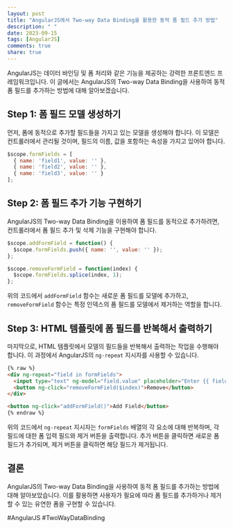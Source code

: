 ```yaml
---
layout: post
title: "AngularJS에서 Two-way Data Binding을 활용한 동적 폼 필드 추가 방법"
description: " "
date: 2023-09-15
tags: [AngularJS]
comments: true
share: true
---
```


AngularJS는 데이터 바인딩 및 폼 처리와 같은 기능을 제공하는 강력한 프론트엔드 프레임워크입니다. 이 글에서는 AngularJS의 Two-way Data Binding을 사용하여 동적 폼 필드를 추가하는 방법에 대해 알아보겠습니다.

## Step 1: 폼 필드 모델 생성하기

먼저, 폼에 동적으로 추가할 필드들을 가지고 있는 모델을 생성해야 합니다. 이 모델은 컨트롤러에서 관리될 것이며, 필드의 이름, 값을 포함하는 속성을 가지고 있어야 합니다.

```javascript
$scope.formFields = [
  { name: 'field1', value: '' },
  { name: 'field2', value: '' },
  { name: 'field3', value: '' }
];
```

## Step 2: 폼 필드 추가 기능 구현하기

AngularJS의 Two-way Data Binding을 이용하여 폼 필드를 동적으로 추가하려면, 컨트롤러에서 폼 필드 추가 및 삭제 기능을 구현해야 합니다.

```javascript
$scope.addFormField = function() {
  $scope.formFields.push({ name: '', value: '' });
};

$scope.removeFormField = function(index) {
  $scope.formFields.splice(index, 1);
};
```

위의 코드에서 `addFormField` 함수는 새로운 폼 필드를 모델에 추가하고, `removeFormField` 함수는 특정 인덱스의 폼 필드를 모델에서 제거하는 역할을 합니다.

## Step 3: HTML 템플릿에 폼 필드를 반복해서 출력하기

마지막으로, HTML 템플릿에서 모델의 필드들을 반복해서 출력하는 작업을 수행해야 합니다. 이 과정에서 AngularJS의 `ng-repeat` 지시자를 사용할 수 있습니다.

```html
{% raw %}
<div ng-repeat="field in formFields">
  <input type="text" ng-model="field.value" placeholder="Enter {{ field.name }}" />
  <button ng-click="removeFormField($index)">Remove</button>
</div>

<button ng-click="addFormField()">Add Field</button>
{% endraw %}
```

위의 코드에서 `ng-repeat` 지시자는 `formFields` 배열의 각 요소에 대해 반복하며, 각 필드에 대한 폼 입력 필드와 제거 버튼을 출력합니다. 추가 버튼을 클릭하면 새로운 폼 필드가 추가되며, 제거 버튼을 클릭하면 해당 필드가 제거됩니다.

## 결론

AngularJS의 Two-way Data Binding을 사용하여 동적 폼 필드를 추가하는 방법에 대해 알아보았습니다. 이를 활용하면 사용자가 필요에 따라 폼 필드를 추가하거나 제거할 수 있는 유연한 폼을 구현할 수 있습니다.

#AngularJS #TwoWayDataBinding